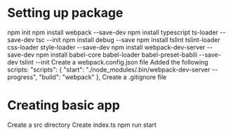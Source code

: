 # Setting up package
npm init
npm install webpack --save-dev
npm install typescript ts-loader --save-dev
tsc --init
npm install debug --save
npm install tslint tslint-loader css-loader style-loader --save-dev 
npm install webpack-dev-server --save-dev
npm install babel-core babel-loader babel-preset-babili --save-dev 
tslint --init
Create a webpack.config.json file
Added the following scripts:
  "scripts": {
    "start": "./node_modules/.bin/webpack-dev-server --progress",
    "build": "webpack"
  },
Create a .gitignore file
# Creating basic app
Create a src directory
Create index.ts
npm run start